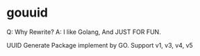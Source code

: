 gouuid
======

Q: Why Rewrite?
A: I like Golang, And JUST FOR FUN.

UUID Generate Package implement by GO. Support v1, v3, v4, v5
